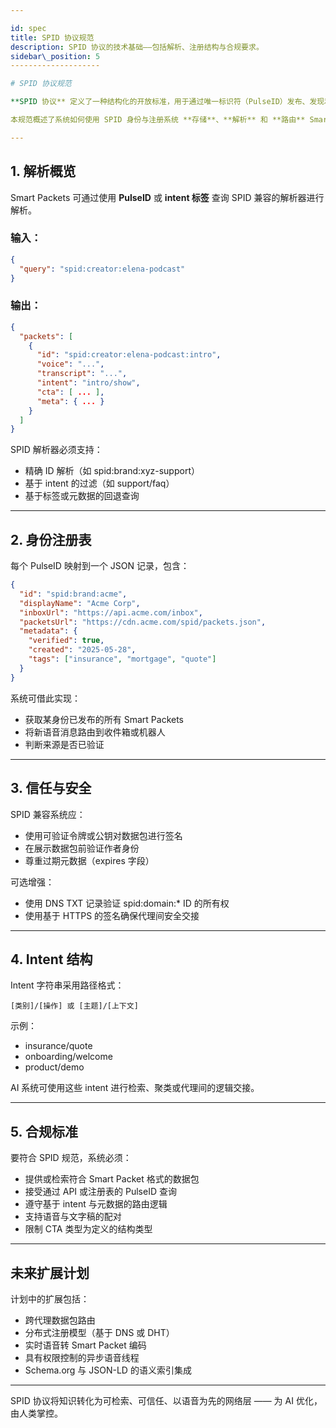 ```yaml
---

id: spec
title: SPID 协议规范
description: SPID 协议的技术基础——包括解析、注册结构与合规要求。
sidebar\_position: 5
--------------------

# SPID 协议规范

**SPID 协议** 定义了一种结构化的开放标准，用于通过唯一标识符（PulseID）发布、发现和交互 **Smart Packets（智能数据包）**。

本规范概述了系统如何使用 SPID 身份与注册系统 **存储**、**解析** 和 **路由** Smart Packets。

---
```


## 1. 解析概览

Smart Packets 可通过使用 **PulseID** 或 **intent 标签** 查询 SPID 兼容的解析器进行解析。

### 输入：

```json
{
  "query": "spid:creator:elena-podcast"
}
```

### 输出：

```json
{
  "packets": [
    {
      "id": "spid:creator:elena-podcast:intro",
      "voice": "...",
      "transcript": "...",
      "intent": "intro/show",
      "cta": [ ... ],
      "meta": { ... }
    }
  ]
}
```

SPID 解析器必须支持：

* 精确 ID 解析（如 spid\:brand\:xyz-support）
* 基于 intent 的过滤（如 support/faq）
* 基于标签或元数据的回退查询

---

## 2. 身份注册表

每个 PulseID 映射到一个 JSON 记录，包含：

```json
{
  "id": "spid:brand:acme",
  "displayName": "Acme Corp",
  "inboxUrl": "https://api.acme.com/inbox",
  "packetsUrl": "https://cdn.acme.com/spid/packets.json",
  "metadata": {
    "verified": true,
    "created": "2025-05-28",
    "tags": ["insurance", "mortgage", "quote"]
  }
}
```

系统可借此实现：

* 获取某身份已发布的所有 Smart Packets
* 将新语音消息路由到收件箱或机器人
* 判断来源是否已验证

---

## 3. 信任与安全

SPID 兼容系统应：

* 使用可验证令牌或公钥对数据包进行签名
* 在展示数据包前验证作者身份
* 尊重过期元数据（expires 字段）

可选增强：

* 使用 DNS TXT 记录验证 spid\:domain:\* ID 的所有权
* 使用基于 HTTPS 的签名确保代理间安全交接

---

## 4. Intent 结构

Intent 字符串采用路径格式：

```
[类别]/[操作] 或 [主题]/[上下文]
```

示例：

* insurance/quote
* onboarding/welcome
* product/demo

AI 系统可使用这些 intent 进行检索、聚类或代理间的逻辑交接。

---

## 5. 合规标准

要符合 SPID 规范，系统必须：

* 提供或检索符合 Smart Packet 格式的数据包
* 接受通过 API 或注册表的 PulseID 查询
* 遵守基于 intent 与元数据的路由逻辑
* 支持语音与文字稿的配对
* 限制 CTA 类型为定义的结构类型

---

## 未来扩展计划

计划中的扩展包括：

* 跨代理数据包路由
* 分布式注册模型（基于 DNS 或 DHT）
* 实时语音转 Smart Packet 编码
* 具有权限控制的异步语音线程
* Schema.org 与 JSON-LD 的语义索引集成

---

SPID 协议将知识转化为可检索、可信任、以语音为先的网络层 —— 为 AI 优化，由人类掌控。
